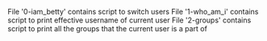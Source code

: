 File '0-iam_betty' contains script to switch users
File '1-who_am_i' contains script to print effective username of current user
File '2-groups' contains script to print all the groups that the current user is a part of
